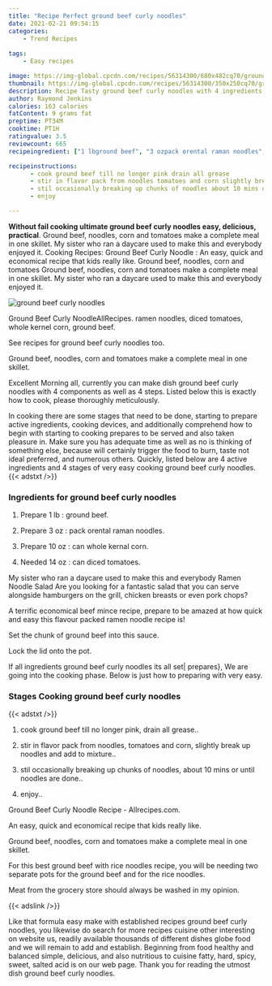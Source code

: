 ```yaml
---
title: "Recipe Perfect ground beef curly noodles"
date: 2021-02-21 09:54:15
categories:
    - Trend Recipes
    
tags:
    - Easy recipes

image: https://img-global.cpcdn.com/recipes/56314300/680x482cq70/ground-beef-curly-noodles-recipe-main-photo.jpg
thumbnail: https://img-global.cpcdn.com/recipes/56314300/350x250cq70/ground-beef-curly-noodles-recipe-main-photo.jpg
description: Recipe Tasty ground beef curly noodles with 4 ingredients and 4 stages of easy cooking.
author: Raymond Jenkins
calories: 163 calories
fatContent: 9 grams fat
preptime: PT34M
cooktime: PT1H
ratingvalue: 3.5
reviewcount: 665
recipeingredient: ["1 lbground beef", "3 ozpack orental raman noodles", "10 ozcan whole kernal corn", "14 ozcan diced  tomatoes"]

recipeinstructions: 
      - cook ground beef till no longer pink drain all grease 
      - stir in flavor pack from noodles tomatoes and corn slightly break up noodles and add to mixture 
      - stil occasionally breaking up chunks of noodles about 10 mins or until noodles are done 
      - enjoy

---
```




**Without fail cooking ultimate ground beef curly noodles easy, delicious, practical**. Ground beef, noodles, corn and tomatoes make a complete meal in one skillet. My sister who ran a daycare used to make this and everybody enjoyed it. Cooking Recipes: Ground Beef Curly Noodle : An easy, quick and economical recipe that kids really like. Ground beef, noodles, corn and tomatoes Ground beef, noodles, corn and tomatoes make a complete meal in one skillet. My sister who ran a daycare used to make this and everybody enjoyed it.


![ground beef curly noodles](https://img-global.cpcdn.com/recipes/56314300/680x482cq70/ground-beef-curly-noodles-recipe-main-photo.jpg "ground beef curly noodles")



Ground Beef Curly NoodleAllRecipes. ramen noodles, diced tomatoes, whole kernel corn, ground beef.

See recipes for ground beef curly noodles too.

Ground beef, noodles, corn and tomatoes make a complete meal in one skillet.


Excellent Morning all, currently you can make dish ground beef curly noodles with 4 components as well as 4 steps. Listed below this is exactly how to cook, please thoroughly meticulously.

In cooking there are some stages that need to be done, starting to prepare active ingredients, cooking devices, and additionally comprehend how to begin with starting to cooking prepares to be served and also taken pleasure in. Make sure you has adequate time as well as no is thinking of something else, because will certainly trigger the food to burn, taste not ideal preferred, and numerous others. Quickly, listed below are 4 active ingredients and 4 stages of very easy cooking ground beef curly noodles.
{{< adstxt />}}

### Ingredients for ground beef curly noodles


1. Prepare 1 lb : ground beef.

1. Prepare 3 oz : pack orental raman noodles.

1. Prepare 10 oz : can whole kernal corn.

1. Needed 14 oz : can diced  tomatoes.


My sister who ran a daycare used to make this and everybody Ramen Noodle Salad Are you looking for a fantastic salad that you can serve alongside hamburgers on the grill, chicken breasts or even pork chops?

A terrific economical beef mince recipe, prepare to be amazed at how quick and easy this flavour packed ramen noodle recipe is!

Set the chunk of ground beef into this sauce.

Lock the lid onto the pot.


If all ingredients ground beef curly noodles its all set| prepares}, We are going into the cooking phase. Below is just how to preparing with very easy.

### Stages Cooking ground beef curly noodles

{{< adstxt />}}


1. cook ground beef till no longer pink, drain all grease..



1. stir in flavor pack from noodles, tomatoes and corn, slightly break up noodles and add to mixture..



1. stil occasionally breaking up chunks of noodles, about 10 mins or until noodles are done..



1. enjoy..




Ground Beef Curly Noodle Recipe - Allrecipes.com.

An easy, quick and economical recipe that kids really like.

Ground beef, noodles, corn and tomatoes make a complete meal in one skillet.

For this best ground beef with rice noodles recipe, you will be needing two separate pots for the ground beef and for the rice noodles.

Meat from the grocery store should always be washed in my opinion.


{{< adslink />}}

Like that formula easy make with established recipes ground beef curly noodles, you likewise do search for more recipes cuisine other interesting on website us, readily available thousands of different dishes globe food and we will remain to add and establish. Beginning from food healthy and balanced simple, delicious, and also nutritious to cuisine fatty, hard, spicy, sweet, salted acid is on our web page. Thank you for reading the utmost dish ground beef curly noodles.
